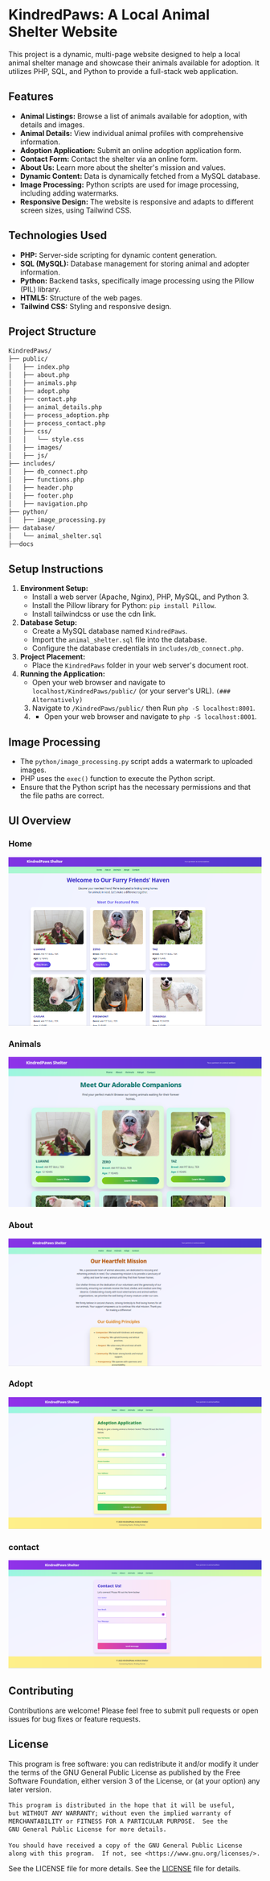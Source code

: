 # KindredPaws: A Local Animal Shelter Website

This project is a dynamic, multi-page website designed to help a local animal shelter manage and showcase their animals available for adoption. It utilizes PHP, SQL, and Python to provide a full-stack web application.

## Features

* **Animal Listings:** Browse a list of animals available for adoption, with details and images.
* **Animal Details:** View individual animal profiles with comprehensive information.
* **Adoption Application:** Submit an online adoption application form.
* **Contact Form:** Contact the shelter via an online form.
* **About Us:** Learn more about the shelter's mission and values.
* **Dynamic Content:** Data is dynamically fetched from a MySQL database.
* **Image Processing:** Python scripts are used for image processing, including adding watermarks.
* **Responsive Design:** The website is responsive and adapts to different screen sizes, using Tailwind CSS.

## Technologies Used

* **PHP:** Server-side scripting for dynamic content generation.
* **SQL (MySQL):** Database management for storing animal and adopter information.
* **Python:** Backend tasks, specifically image processing using the Pillow (PIL) library.
* **HTML5:** Structure of the web pages.
* **Tailwind CSS:** Styling and responsive design.

## Project Structure
```
KindredPaws/
├── public/
│   ├── index.php
│   ├── about.php
│   ├── animals.php
│   ├── adopt.php
│   ├── contact.php
│   ├── animal_details.php
│   ├── process_adoption.php
│   ├── process_contact.php
│   ├── css/
│   │   └── style.css
│   ├── images/
│   ├── js/
├── includes/
│   ├── db_connect.php
│   ├── functions.php
│   ├── header.php
│   ├── footer.php
│   ├── navigation.php
├── python/
│   ├── image_processing.py
├── database/
│   └── animal_shelter.sql
├──docs
```
## Setup Instructions

1.  **Environment Setup:**
    * Install a web server (Apache, Nginx), PHP, MySQL, and Python 3.
    * Install the Pillow library for Python: `pip install Pillow`.
    * Install tailwindcss or use the cdn link.
2.  **Database Setup:**
    * Create a MySQL database named `KindredPaws`.
    * Import the `animal_shelter.sql` file into the database.
    * Configure the database credentials in `includes/db_connect.php`.
3.  **Project Placement:**
    * Place the `KindredPaws` folder in your web server's document root.
4.  **Running the Application:**
    * Open your web browser and navigate to `localhost/KindredPaws/public/` (or your server's URL).
``(### Alternatively)``
    3. Navigate to `/KindredPaws/public/` then Run `php -S localhost:8001`.
    4. * Open your web browser and navigate to `php -S localhost:8001`. 

## Image Processing

* The `python/image_processing.py` script adds a watermark to uploaded images.
* PHP uses the `exec()` function to execute the Python script.
* Ensure that the Python script has the necessary permissions and that the file paths are correct.

## UI Overview

### Home
![home](./docs/home.png)

### Animals
![animals](./docs/Animals.png)

### About
![about](./docs/About.png)

### Adopt
![adopt](./docs/Adopt.png)

### contact
![contact](./docs/contact.png)


## Contributing

Contributions are welcome! Please feel free to submit pull requests or open issues for bug fixes or feature requests.

## License
This program is free software: you can redistribute it and/or modify
    it under the terms of the GNU General Public License as published by
    the Free Software Foundation, either version 3 of the License, or
    (at your option) any later version.

    This program is distributed in the hope that it will be useful,
    but WITHOUT ANY WARRANTY; without even the implied warranty of
    MERCHANTABILITY or FITNESS FOR A PARTICULAR PURPOSE.  See the
    GNU General Public License for more details.

    You should have received a copy of the GNU General Public License
    along with this program.  If not, see <https://www.gnu.org/licenses/>.
    
  See the LICENSE file for more details. See the [LICENSE](LICENSE) file for details.
